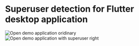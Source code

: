 # Superuser detection for Flutter desktop application


![Open demo application oridinary](https://github.com/user-attachments/assets/5b973019-c6d6-4466-9f60-01c86b06c1c8)
![Open demo application with superuser right](https://github.com/user-attachments/assets/9df848b1-b7ff-4568-b961-347ec42cbbd6)
